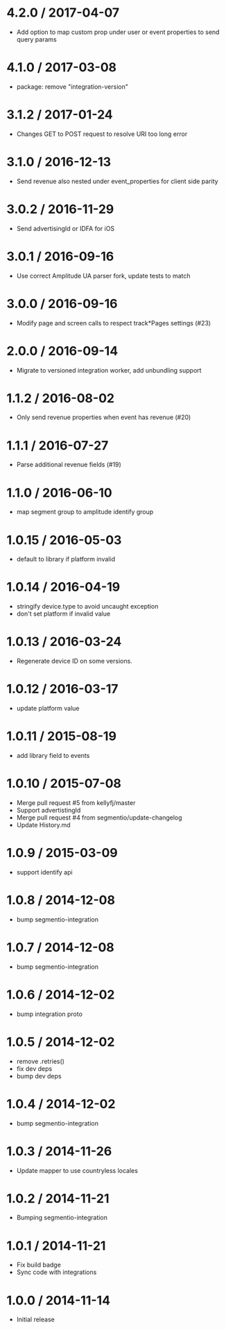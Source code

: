 
4.2.0 / 2017-04-07
==================

  * Add option to map custom prop under user or event properties to send query params

4.1.0 / 2017-03-08
==================

  * package: remove "integration-version"

3.1.2 / 2017-01-24
==================

 * Changes GET to POST request to resolve URI too long error

3.1.0 / 2016-12-13
==================

  * Send revenue also nested under event_properties for client side parity

3.0.2 / 2016-11-29
==================

  * Send advertisingId or IDFA for iOS

3.0.1 / 2016-09-16
==================

  * Use correct Amplitude UA parser fork, update tests to match

3.0.0 / 2016-09-16
==================

  * Modify page and screen calls to respect track*Pages settings (#23)

2.0.0 / 2016-09-14
==================

  * Migrate to versioned integration worker, add unbundling support

1.1.2 / 2016-08-02
==================

  * Only send revenue properties when event has revenue (#20)

1.1.1 / 2016-07-27
==================

  * Parse additional revenue fields (#19)

1.1.0 / 2016-06-10
==================

  * map segment group to amplitude identify group

1.0.15 / 2016-05-03
===================

  * default to library if platform invalid

1.0.14 / 2016-04-19
===================

  * stringify device.type to avoid uncaught exception
  * don't set platform if invalid value

1.0.13 / 2016-03-24
===================

  * Regenerate device ID on some versions.

1.0.12 / 2016-03-17
===================

  * update platform value

1.0.11 / 2015-08-19
===================

  * add library field to events

1.0.10 / 2015-07-08
===================

  * Merge pull request #5 from kellyfj/master
  * Support advertistingId
  * Merge pull request #4 from segmentio/update-changelog
  * Update History.md

1.0.9 / 2015-03-09
==================

 * support identify api

1.0.8 / 2014-12-08
==================

 * bump segmentio-integration

1.0.7 / 2014-12-08
==================

 * bump segmentio-integration

1.0.6 / 2014-12-02
==================

 * bump integration proto

1.0.5 / 2014-12-02
==================

 * remove .retries()
 * fix dev deps
 * bump dev deps

1.0.4 / 2014-12-02
==================

 * bump segmentio-integration

1.0.3 / 2014-11-26
==================

 * Update mapper to use countryless locales

1.0.2 / 2014-11-21
==================

 * Bumping segmentio-integration

1.0.1 / 2014-11-21
==================

  * Fix build badge
  * Sync code with integrations

1.0.0 / 2014-11-14
==================

  * Initial release
